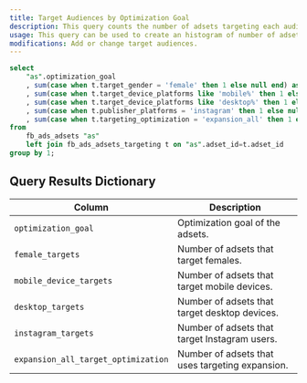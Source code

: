 ```yaml
---
title: Target Audiences by Optimization Goal
description: This query counts the number of adsets targeting each audience per optimization goal.
usage: This query can be used to create an histogram of number of adsets in each audience per optimization goal.
modifications: Add or change target audiences.
---
```


```sql
select
	"as".optimization_goal
	, sum(case when t.target_gender = 'female' then 1 else null end) as female_targets
	, sum(case when t.target_device_platforms like 'mobile%' then 1 else null end) as mobile_device_targets
	, sum(case when t.target_device_platforms like 'desktop%' then 1 else null end) as desktop_targets
	, sum(case when t.publisher_platforms = 'instagram' then 1 else null end) as instagram_targets
	, sum(case when t.targeting_optimization = 'expansion_all' then 1 else null end) as expansion_all_target_optimization
from
	fb_ads_adsets "as"
	left join fb_ads_adsets_targeting t on "as".adset_id=t.adset_id
group by 1;
```

## Query Results Dictionary

| Column | Description |
| --- | --- |
| `optimization_goal`| Optimization goal of the adsets. |
| `female_targets`| Number of adsets that target females. |
| `mobile_device_targets`| Number of adsets that target mobile devices. |
| `desktop_targets`| Number of adsets that target desktop devices. |
| `instagram_targets`| Number of adsets that target Instagram users. |
| `expansion_all_target_optimization`| Number of adsets that uses targeting expansion. |
